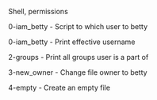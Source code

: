 Shell, permissions

0-iam_betty - Script to which user to betty

0-iam_betty - Print effective username

2-groups - Print all groups user is a part of

3-new_owner - Change file owner to betty

4-empty - Create an empty file

